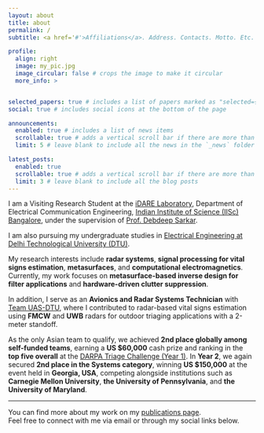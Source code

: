 ```yaml
---
layout: about
title: about
permalink: /
subtitle: <a href='#'>Affiliations</a>. Address. Contacts. Motto. Etc.

profile:
  align: right
  image: my_pic.jpg
  image_circular: false # crops the image to make it circular
  more_info: >


selected_papers: true # includes a list of papers marked as "selected={true}"
social: true # includes social icons at the bottom of the page

announcements:
  enabled: true # includes a list of news items
  scrollable: true # adds a vertical scroll bar if there are more than 3 news items
  limit: 5 # leave blank to include all the news in the `_news` folder

latest_posts:
  enabled: true
  scrollable: true # adds a vertical scroll bar if there are more than 3 new posts items
  limit: 3 # leave blank to include all the blog posts
---
```


I am a Visiting Research Student at the [iDARE Laboratory](https://ece.iisc.ac.in/~debdeeps/), Department of Electrical Communication Engineering, [Indian Institute of Science (IISc) Bangalore](https://iisc.ac.in/), under the supervision of [Prof. Debdeep Sarkar](https://eecs.iisc.ac.in/people/debdeep-sarkar/).

I am also pursuing my undergraduate studies in [Electrical Engineering at Delhi Technological University (DTU)](https://dtu.ac.in/).

My research interests include **radar systems**, **signal processing for vital signs estimation**, **metasurfaces**, and **computational electromagnetics**. Currently, my work focuses on **metasurface-based inverse design for filter applications** and **hardware-driven clutter suppression**.

In addition, I serve as an **Avionics and Radar Systems Technician** with [Team UAS-DTU](https://uasdtu.com/), where I contributed to radar-based vital signs estimation using **FMCW** and **UWB** radars for outdoor triaging applications with a 2-meter standoff.

As the only Asian team to qualify, we achieved **2nd place globally among self-funded teams**, earning a **US \$60,000** cash prize and ranking in the **top five overall** at the [DARPA Triage Challenge (Year 1)](https://www.darpa.mil/research/challenges/darpa-triage-challenge). In **Year 2**, we again secured **2nd place in the Systems category**, winning **US \$150,000** at the event held in **Georgia, USA**, competing alongside institutions such as **Carnegie Mellon University**, **the University of Pennsylvania**, and **the University of Maryland**.

---

You can find more about my work on my [publications page](/al-folio/publications/).  
Feel free to connect with me via email or through my social links below.
